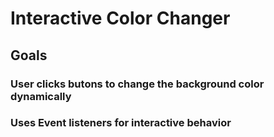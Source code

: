 # Interactive Color Changer

## Goals

### User clicks butons to change the background color dynamically

### Uses Event listeners for interactive behavior
